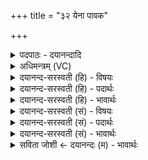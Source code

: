 +++
title = "३२ येना पावक"

+++
<details><summary>पदपाठः - दयानन्दादि</summary>

येन॑। पा॒व॒क॒। चक्ष॑सा। भु॒र॒ण्यन्त॑म्। जना॑न्। अनु॑। त्वम्। व॒रु॒॒ण॒। पश्य॑सि। ३२।
</details>

<details><summary>अधिमन्त्रम् (VC)</summary>

- सूर्यो देवता
- प्रस्कण्व ऋषिः
- निचृद्गायत्री
- षड्जः
</details>

<details><summary>दयानन्द-सरस्वती (हि) - विषयः</summary>

फिर राजधर्मविषय को अगले मन्त्र में कहा है ॥
</details>

<details><summary>दयानन्द-सरस्वती (हि) - पदार्थः</summary>

पदार्थान्वयभाषाः -  हे (पावक) पवित्रकर्त्ता (वरुण) श्रेष्ठ विद्वन् वा राजन् ! (त्वम्) आप (येन) जिस (चक्षसा) प्रकट दृष्टि वा उपदेश से (भुरण्यन्तम्) रक्षा करते हुए (अनु, पश्यसि) अनुकूल देखते हो, उससे (जनान्) हम आदि मनुष्यों को देखिये और आपके अनुकूल हम वर्त्तें ॥३२ ॥
</details>

<details><summary>दयानन्द-सरस्वती (हि) - भावार्थः</summary>

भावार्थभाषाः -  इस मन्त्र में वाचकलुप्तोपमालङ्कार है। राजा और राजपुरुष जिस प्रकार के व्यवहार से प्रजाओं में वर्त्तें, वैसे ही भाव से इनमें प्रजा लोग भी वर्त्तें ॥३२ ॥
</details>

<details><summary>दयानन्द-सरस्वती (सं) - विषयः</summary>

पुना राजधर्मविषयमाह ॥
</details>

<details><summary>दयानन्द-सरस्वती (सं) - पदार्थः</summary>

पदार्थान्वयभाषाः -  हे पावक वरुण ! विद्वंस्त्वं येन चक्षसा भुरण्यन्तमनुपश्यसि, तेन जनान् पश्य, तवानुकूलाश्च वयं वर्तेमहि ॥३२ ॥
</details>

<details><summary>दयानन्द-सरस्वती (सं) - भावार्थः</summary>

भावार्थभाषाः -  अत्र वाचकलुप्तोपमालङ्कारः। यथा राजराजपुरुषा यादृशेन व्यवहारेण प्रजासु वर्त्तेरन्, तथैव भावेनैतेषु प्रजा अपि वर्त्तेरन् ॥३२ ॥
</details>

<details><summary>सविता जोशी ← दयानन्दः (म) - भावार्थः</summary>

भावार्थभाषाः -  या मंत्रात वाचकलुप्तोपमालंकार आहे. राजा व राजपुरुष प्रजेबरोबर ज्याप्रमाणे वागतात त्याप्रमाणेच प्रजेनेही त्यांच्याबरोबर वागावे.
</details>